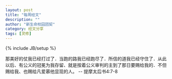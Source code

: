 ```yaml
---
layout: post
title: "每周经文"
description: ""
author: "新生命校园团契"
category: 经文分享
tags: [灵修]
---
```

{% include JB/setup %}

那美好的仗我已经打过了．当跑的路我已经跑尽了．所信的道我已经守住了．从此以后、有公义的冠冕为我存留、就是按着公义审判的主到了那日要赐给我的．不但赐给我、也赐给凡爱慕他显现的人。 -- 提摩太后书4:7-8
